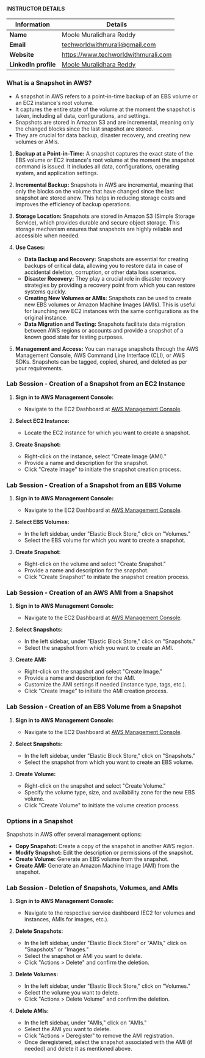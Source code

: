 #### INSTRUCTOR DETAILS

|  Information             | Details                                                                      |
|----------------------    |------------------------------------------------------------------------------|
| **Name**                 | Moole Muralidhara Reddy                                                      |
| **Email**                | techworldwithmurali@gmail.com                                                |
| **Website**              | https://www.techworldwithmurali.com               |
| **LinkedIn profile**     | [Moole Muralidhara Reddy](https://www.linkedin.com/in/moole-muralidhara-reddy) |

### What is a Snapshot in AWS?
- A snapshot in AWS refers to a point-in-time backup of an EBS volume or an EC2 instance's root volume.
- It captures the entire state of the volume at the moment the snapshot is taken, including all data, configurations, and settings.
- Snapshots are stored in Amazon S3 and are incremental, meaning only the changed blocks since the last snapshot are stored.
- They are crucial for data backup, disaster recovery, and creating new volumes or AMIs.

1. **Backup at a Point-in-Time:** A snapshot captures the exact state of the EBS volume or EC2 instance's root volume at the moment the snapshot command is issued. It includes all data, configurations, operating system, and application settings.

2. **Incremental Backup:** Snapshots in AWS are incremental, meaning that only the blocks on the volume that have changed since the last snapshot are stored anew. This helps in reducing storage costs and improves the efficiency of backup operations.

3. **Storage Location:** Snapshots are stored in Amazon S3 (Simple Storage Service), which provides durable and secure object storage. This storage mechanism ensures that snapshots are highly reliable and accessible when needed.

4. **Use Cases:**
   - **Data Backup and Recovery:** Snapshots are essential for creating backups of critical data, allowing you to restore data in case of accidental deletion, corruption, or other data loss scenarios.
   - **Disaster Recovery:** They play a crucial role in disaster recovery strategies by providing a recovery point from which you can restore systems quickly.
   - **Creating New Volumes or AMIs:** Snapshots can be used to create new EBS volumes or Amazon Machine Images (AMIs). This is useful for launching new EC2 instances with the same configurations as the original instance.
   - **Data Migration and Testing:** Snapshots facilitate data migration between AWS regions or accounts and provide a snapshot of a known good state for testing purposes.

5. **Management and Access:** You can manage snapshots through the AWS Management Console, AWS Command Line Interface (CLI), or AWS SDKs. Snapshots can be tagged, copied, shared, and deleted as per your requirements.


### Lab Session - Creation of a Snapshot from an EC2 Instance

1. **Sign in to AWS Management Console:**
   - Navigate to the EC2 Dashboard at [AWS Management Console](https://console.aws.amazon.com/ec2/).

2. **Select EC2 Instance:**
   - Locate the EC2 instance for which you want to create a snapshot.

3. **Create Snapshot:**
   - Right-click on the instance, select "Create Image (AMI)."
   - Provide a name and description for the snapshot.
   - Click "Create Image" to initiate the snapshot creation process.

### Lab Session - Creation of a Snapshot from an EBS Volume

1. **Sign in to AWS Management Console:**
   - Navigate to the EC2 Dashboard at [AWS Management Console](https://console.aws.amazon.com/ec2/).

2. **Select EBS Volumes:**
   - In the left sidebar, under "Elastic Block Store," click on "Volumes."
   - Select the EBS volume for which you want to create a snapshot.

3. **Create Snapshot:**
   - Right-click on the volume and select "Create Snapshot."
   - Provide a name and description for the snapshot.
   - Click "Create Snapshot" to initiate the snapshot creation process.

### Lab Session - Creation of an AWS AMI from a Snapshot

1. **Sign in to AWS Management Console:**
   - Navigate to the EC2 Dashboard at [AWS Management Console](https://console.aws.amazon.com/ec2/).

2. **Select Snapshots:**
   - In the left sidebar, under "Elastic Block Store," click on "Snapshots."
   - Select the snapshot from which you want to create an AMI.

3. **Create AMI:**
   - Right-click on the snapshot and select "Create Image."
   - Provide a name and description for the AMI.
   - Customize the AMI settings if needed (instance type, tags, etc.).
   - Click "Create Image" to initiate the AMI creation process.

### Lab Session - Creation of an EBS Volume from a Snapshot

1. **Sign in to AWS Management Console:**
   - Navigate to the EC2 Dashboard at [AWS Management Console](https://console.aws.amazon.com/ec2/).

2. **Select Snapshots:**
   - In the left sidebar, under "Elastic Block Store," click on "Snapshots."
   - Select the snapshot from which you want to create an EBS volume.

3. **Create Volume:**
   - Right-click on the snapshot and select "Create Volume."
   - Specify the volume type, size, and availability zone for the new EBS volume.
   - Click "Create Volume" to initiate the volume creation process.

### Options in a Snapshot

Snapshots in AWS offer several management options:

- **Copy Snapshot:** Create a copy of the snapshot in another AWS region.
- **Modify Snapshot:** Edit the description or permissions of the snapshot.
- **Create Volume:** Generate an EBS volume from the snapshot.
- **Create AMI:** Generate an Amazon Machine Image (AMI) from the snapshot.

### Lab Session - Deletion of Snapshots, Volumes, and AMIs

1. **Sign in to AWS Management Console:**
   - Navigate to the respective service dashboard (EC2 for volumes and instances, AMIs for images, etc.).

2. **Delete Snapshots:**
   - In the left sidebar, under "Elastic Block Store" or "AMIs," click on "Snapshots" or "Images."
   - Select the snapshot or AMI you want to delete.
   - Click "Actions > Delete" and confirm the deletion.

3. **Delete Volumes:**
   - In the left sidebar, under "Elastic Block Store," click on "Volumes."
   - Select the volume you want to delete.
   - Click "Actions > Delete Volume" and confirm the deletion.

4. **Delete AMIs:**
   - In the left sidebar, under "AMIs," click on "AMIs."
   - Select the AMI you want to delete.
   - Click "Actions > Deregister" to remove the AMI registration.
   - Once deregistered, select the snapshot associated with the AMI (if needed) and delete it as mentioned above.

